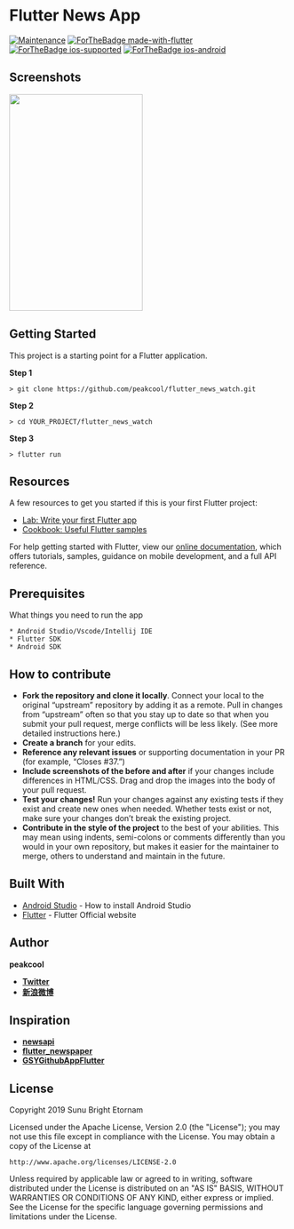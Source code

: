 # Flutter News App

<p align="center">

[![Maintenance](https://img.shields.io/badge/Maintained%3F-yes-green.svg)](https://github.com/peakcool/flutter_news_watch/graphs/commit-activity)
[![ForTheBadge made-with-flutter](https://img.shields.io/badge/flutter-made%20with%20flutter-blue.svg)](https://flutter.dev)
[![ForTheBadge ios-supported](https://img.shields.io/badge/IOS-IOS%20Supported-lightgrey.svg)](https://flutter.dev)
[![ForTheBadge ios-android](https://img.shields.io/badge/android-android%20supported-green.svg)](https://flutter.dev)

</p>

## Screenshots

<img src="https://github.com/peakcool/flutter_news_watch/screeshots/main.png" width="240" height="390">

## Getting Started

This project is a starting point for a Flutter application.

**Step 1**

```shell
> git clone https://github.com/peakcool/flutter_news_watch.git
```

**Step 2**

```shell
> cd YOUR_PROJECT/flutter_news_watch
```

**Step 3**

```shell
> flutter run
```

## Resources

A few resources to get you started if this is your first Flutter project:

- [Lab: Write your first Flutter app](https://flutter.io/docs/get-started/codelab)
- [Cookbook: Useful Flutter samples](https://flutter.io/docs/cookbook)

For help getting started with Flutter, view our
[online documentation](https://flutter.io/docs), which offers tutorials,
samples, guidance on mobile development, and a full API reference.

## Prerequisites

What things you need to run the app

```
* Android Studio/Vscode/Intellij IDE
* Flutter SDK
* Android SDK
```

## How to contribute

- **Fork the repository and clone it locally**. Connect your local to the original “upstream” repository by adding it as a remote. Pull in changes from “upstream” often so that you stay up to date so that when you submit your pull request, merge conflicts will be less likely. (See more detailed instructions here.)
- **Create a branch** for your edits.
- **Reference any relevant issues** or supporting documentation in your PR (for example, “Closes #37.”)
- **Include screenshots of the before and after** if your changes include differences in HTML/CSS. Drag and drop the images into the body of your pull request.
- **Test your changes!** Run your changes against any existing tests if they exist and create new ones when needed. Whether tests exist or not, make sure your changes don’t break the existing project.
- **Contribute in the style of the project** to the best of your abilities. This may mean using indents, semi-colons or comments differently than you would in your own repository, but makes it easier for the maintainer to merge, others to understand and maintain in the future.

## Built With

- [Android Studio](https://developer.android.com/studio/install) - How to install Android Studio
- [Flutter](https://flutter.io) - Flutter Official website

## Author

**peakcool**

- [**Twitter**](https://twitter.com/Peakcool852)
- [**新浪微博**](https://weibo.com/2085118413/profile?topnav=1&wvr=6)

## Inspiration

- [**newsapi**](https://newsapi.org/)
- [**flutter_newspaper**](https://github.com/adar2378/flutter_newspaper)
- [**GSYGithubAppFlutter**](https://github.com/CarGuo/GSYGithubAppFlutter)

## License

Copyright 2019 Sunu Bright Etornam

Licensed under the Apache License, Version 2.0 (the "License");
you may not use this file except in compliance with the License.
You may obtain a copy of the License at

    http://www.apache.org/licenses/LICENSE-2.0

Unless required by applicable law or agreed to in writing, software
distributed under the License is distributed on an "AS IS" BASIS,
WITHOUT WARRANTIES OR CONDITIONS OF ANY KIND, either express or implied.
See the License for the specific language governing permissions and
limitations under the License.
